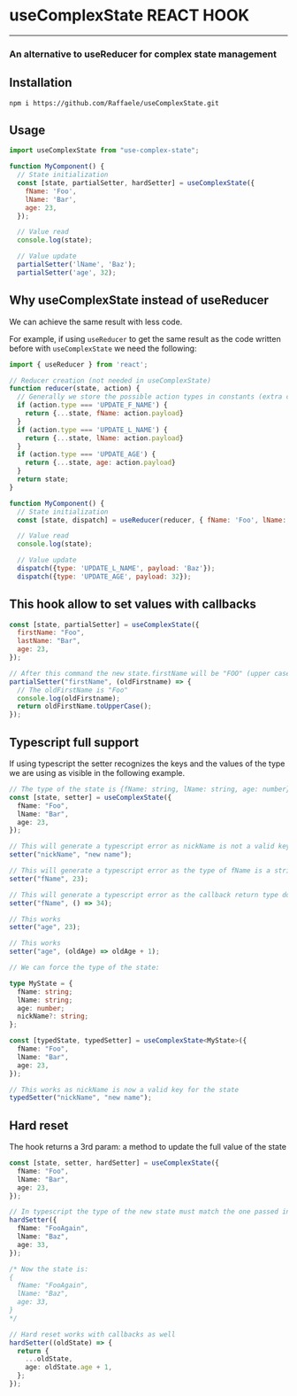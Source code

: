 # useComplexState REACT HOOK

---

### An alternative to useReducer for complex state management

## Installation

`npm i https://github.com/Raffaele/useComplexState.git`

## Usage

```js
import useComplexState from "use-complex-state";

function MyComponent() {
  // State initialization
  const [state, partialSetter, hardSetter] = useComplexState({
    fName: 'Foo',
    lName: 'Bar',
    age: 23,
  });

  // Value read
  console.log(state);

  // Value update
  partialSetter('lName', 'Baz');
  partialSetter('age', 32);
```

## Why useComplexState instead of useReducer

We can achieve the same result with less code.

For example, if using `useReducer` to get the same result as the code written before with `useComplexState` we need the following:

```js
import { useReducer } from 'react';

// Reducer creation (not needed in useComplexState)
function reducer(state, action) {
  // Generally we store the possible action types in constants (extra code)
  if (action.type === 'UPDATE_F_NAME') {
    return {...state, fName: action.payload}
  }
  if (action.type === 'UPDATE_L_NAME') {
    return {...state, lName: action.payload}
  }
  if (action.type === 'UPDATE_AGE') {
    return {...state, age: action.payload}
  }
  return state;
}

function MyComponent() {
  // State initialization
  const [state, dispatch] = useReducer(reducer, { fName: 'Foo', lName: 'Bar', age: 23 });

  // Value read
  console.log(state);

  // Value update
  dispatch({type: 'UPDATE_L_NAME', payload: 'Baz'});
  dispatch({type: 'UPDATE_AGE', payload: 32});
```

## This hook allow to set values with callbacks

```js
const [state, partialSetter] = useComplexState({
  firstName: "Foo",
  lastName: "Bar",
  age: 23,
});

// After this command the new state.firstName will be "FOO" (upper case)
partialSetter("firstName", (oldFirstname) => {
  // The oldFirstName is "Foo"
  console.log(oldFirstname);
  return oldFirstName.toUpperCase();
});
```

## Typescript full support

If using typescript the setter recognizes the keys and the values of the type we are using as visible in the following example.

```ts
// The type of the state is {fName: string, lName: string, age: number}
const [state, setter] = useComplexState({
  fName: "Foo",
  lName: "Bar",
  age: 23,
});

// This will generate a typescript error as nickName is not a valid key of the state
setter("nickName", "new name");

// This will generate a typescript error as the type of fName is a string, not a number
setter("fName", 23);

// This will generate a typescript error as the callback return type does not match with the type of "fName"
setter("fName", () => 34);

// This works
setter("age", 23);

// This works
setter("age", (oldAge) => oldAge + 1);

// We can force the type of the state:

type MyState = {
  fName: string;
  lName: string;
  age: number;
  nickName?: string;
};

const [typedState, typedSetter] = useComplexState<MyState>({
  fName: "Foo",
  lName: "Bar",
  age: 23,
});

// This works as nickName is now a valid key for the state
typedSetter("nickName", "new name");
```

## Hard reset

The hook returns a 3rd param: a method to update the full value of the state

```ts
const [state, setter, hardSetter] = useComplexState({
  fName: "Foo",
  lName: "Bar",
  age: 23,
});

// In typescript the type of the new state must match the one passed in the state initialization
hardSetter({
  fName: "FooAgain",
  lName: "Baz",
  age: 33,
});

/* Now the state is:
{
  fName: "FooAgain",
  lName: "Baz",
  age: 33,
}
*/

// Hard reset works with callbacks as well
hardSetter((oldState) => {
  return {
    ...oldState,
    age: oldState.age + 1,
  };
});
```
